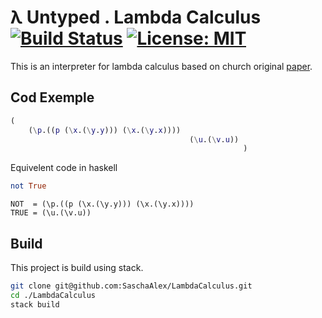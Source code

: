 # λ Untyped . Lambda Calculus [![Build Status](https://travis-ci.org/SaschaAlex/LambdaCalculus.svg?branch=master)](https://travis-ci.org/github/SaschaAlex/LambdaCalculus) [![License: MIT](https://img.shields.io/badge/License-MIT-yellow.svg)](https://opensource.org/licenses/MIT)


This is an interpreter for lambda calculus based on church original [paper](https://www.ics.uci.edu/~lopes/teaching/inf212W12/readings/church.pdf).

## Cod Exemple

```m
(
    (\p.((p (\x.(\y.y))) (\x.(\y.x)))) 
                                        (\u.(\v.u))
                                                    )
```
Equivelent code in haskell
```hs
not True
```
```
NOT  = (\p.((p (\x.(\y.y))) (\x.(\y.x))))
TRUE = (\u.(\v.u))
```


## Build
This project is build using stack.
```bash
git clone git@github.com:SaschaAlex/LambdaCalculus.git
cd ./LambdaCalculus
stack build
```
